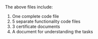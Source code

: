 The above files include:
1. One complete code file
2. 5 separate functionality code files
3. 3 certificate documents
4. A document for understanding the tasks

